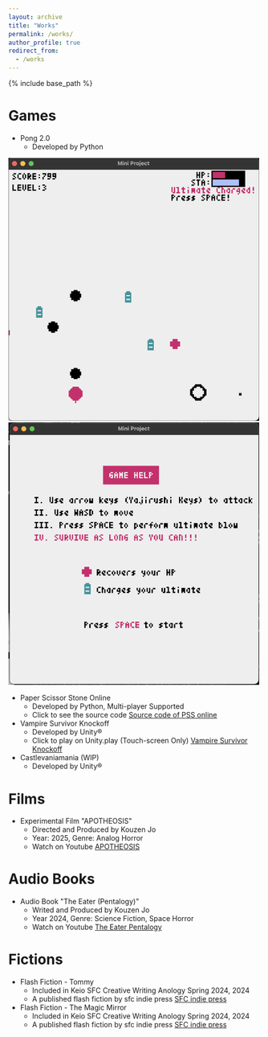 ```yaml
---
layout: archive
title: "Works"
permalink: /works/
author_profile: true
redirect_from:
  - /works
---
```


{% include base_path %}

Games
======
* Pong 2.0
  * Developed by Python

<img src="/images/pong1.png" width=500px>

<img src="/images/pong2.png" width=500px>

* Paper Scissor Stone Online
  * Developed by Python, Multi-player Supported
  * Click to see the source code [Source code of PSS online](https://github.com/Joe-Xuu/ScriptLanguageProgrammingFinal "check it out")
* Vampire Survivor Knockoff
  * Developed by Unity®
  * Click to play on Unity.play (Touch-screen Only) [Vampire Survivor Knockoff](https://play.unity.com/ja/games/9224376a-dd9c-48e6-9352-1c5a622a8e6a/vampire-survivor-knockoff "click to play")
* Castlevaniamania (WIP)
  * Developed by Unity®

Films
======
* Experimental Film "APOTHEOSIS"
  * Directed and Produced by Kouzen Jo
  * Year: 2025, Genre: Analog Horror
  * Watch on Youtube [APOTHEOSIS](https://youtu.be/Ar7Lp2a3Fy8 "Click to watch")

Audio Books
======
* Audio Book "The Eater (Pentalogy)"
  * Writed and Produced by Kouzen Jo
  * Year 2024, Genre: Science Fiction, Space Horror
  * Watch on Youtube [The Eater Pentalogy](https://www.youtube.com/watch?v=YXyaFd1sI0Q "Click to watch")

Fictions
======
* Flash Fiction - Tommy
  * Included in Keio SFC Creative Writing Anology Spring 2024, 2024
  * A published flash fiction by sfc indie press [SFC indie press](https://sfcindiepress.com/works/anthology-spring-2024 "check it out")
* Flash Fiction - The Magic Mirror
  * Included in Keio SFC Creative Writing Anology Spring 2024, 2024
  * A published flash fiction by sfc indie press [SFC indie press](https://sfcindiepress.com/works/anthology-spring-2024 "check it out")


